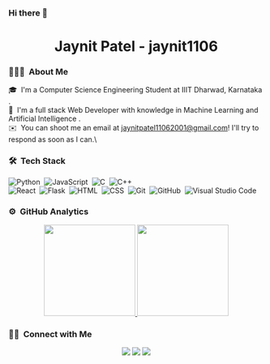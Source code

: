 ### Hi there 👋

<h1 align="center"> Jaynit Patel - jaynit1106 </h1>

### 👨🏻‍💻 &nbsp;About Me

🎓 &nbsp;I'm a Computer Science Engineering Student at IIIT Dharwad, Karnataka .\
🌱 &nbsp;I'm a full stack Web Developer with knowledge in Machine Learning and Artificial Intelligence .\
✉️ &nbsp;You can shoot me an email at jaynitpatel11062001@gmail.com! I'll try to respond as soon as I can.\


### 🛠 &nbsp;Tech Stack

![Python](https://img.shields.io/badge/-Python-05122A?style=flat&logo=python)&nbsp;
![JavaScript](https://img.shields.io/badge/-JavaScript-05122A?style=flat&logo=javascript)&nbsp;
![C](https://img.shields.io/badge/-C-05122A?style=flat&logo=C&logoColor=A8B9CC)&nbsp;
![C++](https://img.shields.io/badge/-C++-05122A?style=flat&logo=C%2B%2B&logoColor=00599C)&nbsp;\
![React](https://img.shields.io/badge/-React-05122A?style=flat&logo=react)&nbsp;
![Flask](https://img.shields.io/badge/-Flask-05122A?style=flat&logo=flask)&nbsp;
![HTML](https://img.shields.io/badge/-HTML-05122A?style=flat&logo=HTML5)&nbsp;
![CSS](https://img.shields.io/badge/-CSS-05122A?style=flat&logo=CSS3&logoColor=1572B6)&nbsp;
![Git](https://img.shields.io/badge/-Git-05122A?style=flat&logo=git)&nbsp;
![GitHub](https://img.shields.io/badge/-GitHub-05122A?style=flat&logo=github)&nbsp;
![Visual Studio Code](https://img.shields.io/badge/-Visual%20Studio%20Code-05122A?style=flat&logo=visual-studio-code&logoColor=007ACC)&nbsp;



### ⚙️ &nbsp;GitHub Analytics

<p align="center">
<a href="https://github.com/jaynit1106">
  <img height="180em" src="https://github-readme-stats-eight-theta.vercel.app/api?username=jaynit1106&show_icons=true&theme=blue-green&include_all_commits=true&count_private=true"/>
  <img height="180em" src="https://github-readme-stats-eight-theta.vercel.app/api/top-langs/?username=jaynit1106&layout=compact&langs_count=8&theme=blue-green"/>
</a>
</p>


### 🤝🏻 &nbsp;Connect with Me

<p align="center">
<a href="https://www.linkedin.com/in/jaynit-patel-74914820a/"><img src="https://img.shields.io/badge/-Jaynit%20Patel-0077B5?style=flat&logo=Linkedin&logoColor=white"/></a>
<a href="mailto:jaynitpatel11062001@gmail.com"><img src="https://img.shields.io/badge/-jaynitpatel11062001@gmail.com-D14836?style=flat&logo=Gmail&logoColor=white"/></a>
<a href="https://instagram.com/pateljaynit"><img src="https://img.shields.io/badge/-pateljaynit-E4405F?style=flat&logo=Instagram&logoColor=white"/></a>
</p>
